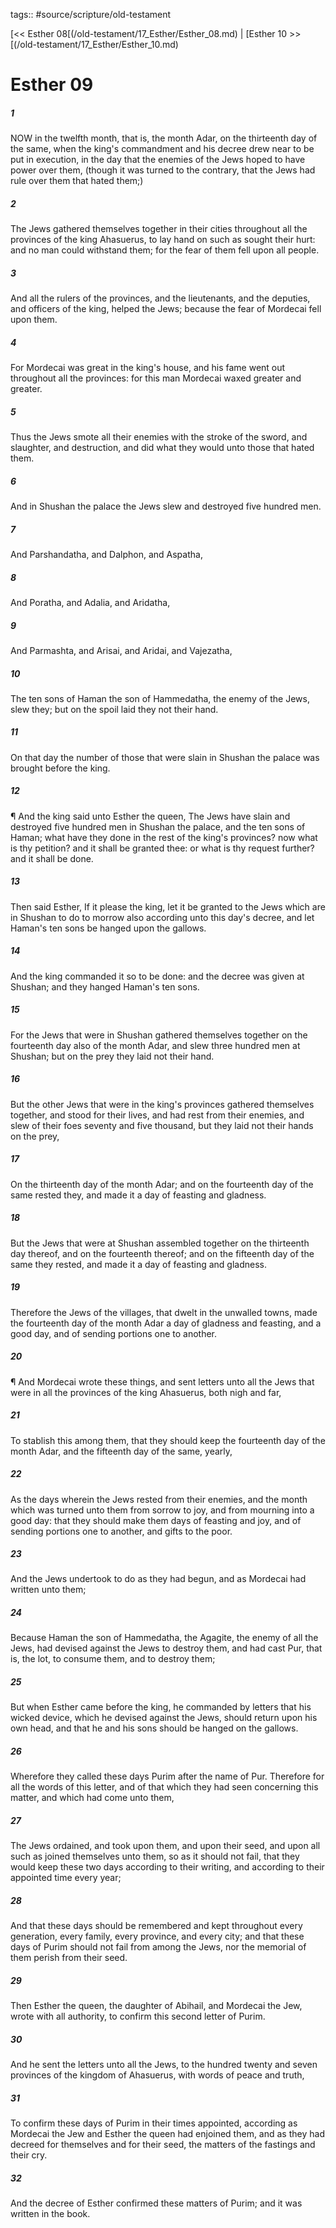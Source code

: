 tags:: #source/scripture/old-testament

[<< Esther 08[(/old-testament/17_Esther/Esther_08.md) | [Esther 10 >>[(/old-testament/17_Esther/Esther_10.md)

# Esther 09

##### 1

NOW in the twelfth month, that is, the month Adar, on the thirteenth day of the same, when the king's commandment and his decree drew near to be put in execution, in the day that the enemies of the Jews hoped to have power over them, (though it was turned to the contrary, that the Jews had rule over them that hated them;)

##### 2

The Jews gathered themselves together in their cities throughout all the provinces of the king Ahasuerus, to lay hand on such as sought their hurt: and no man could withstand them; for the fear of them fell upon all people.

##### 3

And all the rulers of the provinces, and the lieutenants, and the deputies, and officers of the king, helped the Jews; because the fear of Mordecai fell upon them.

##### 4

For Mordecai was great in the king's house, and his fame went out throughout all the provinces: for this man Mordecai waxed greater and greater.

##### 5

Thus the Jews smote all their enemies with the stroke of the sword, and slaughter, and destruction, and did what they would unto those that hated them.

##### 6

And in Shushan the palace the Jews slew and destroyed five hundred men.

##### 7

And Parshandatha, and Dalphon, and Aspatha,

##### 8

And Poratha, and Adalia, and Aridatha,

##### 9

And Parmashta, and Arisai, and Aridai, and Vajezatha,

##### 10

The ten sons of Haman the son of Hammedatha, the enemy of the Jews, slew they; but on the spoil laid they not their hand.

##### 11

On that day the number of those that were slain in Shushan the palace was brought before the king.

##### 12

¶ And the king said unto Esther the queen, The Jews have slain and destroyed five hundred men in Shushan the palace, and the ten sons of Haman; what have they done in the rest of the king's provinces? now what is thy petition? and it shall be granted thee: or what is thy request further? and it shall be done.

##### 13

Then said Esther, If it please the king, let it be granted to the Jews which are in Shushan to do to morrow also according unto this day's decree, and let Haman's ten sons be hanged upon the gallows.

##### 14

And the king commanded it so to be done: and the decree was given at Shushan; and they hanged Haman's ten sons.

##### 15

For the Jews that were in Shushan gathered themselves together on the fourteenth day also of the month Adar, and slew three hundred men at Shushan; but on the prey they laid not their hand.

##### 16

But the other Jews that were in the king's provinces gathered themselves together, and stood for their lives, and had rest from their enemies, and slew of their foes seventy and five thousand, but they laid not their hands on the prey,

##### 17

On the thirteenth day of the month Adar; and on the fourteenth day of the same rested they, and made it a day of feasting and gladness.

##### 18

But the Jews that were at Shushan assembled together on the thirteenth day thereof, and on the fourteenth thereof; and on the fifteenth day of the same they rested, and made it a day of feasting and gladness.

##### 19

Therefore the Jews of the villages, that dwelt in the unwalled towns, made the fourteenth day of the month Adar a day of gladness and feasting, and a good day, and of sending portions one to another.

##### 20

¶ And Mordecai wrote these things, and sent letters unto all the Jews that were in all the provinces of the king Ahasuerus, both nigh and far,

##### 21

To stablish this among them, that they should keep the fourteenth day of the month Adar, and the fifteenth day of the same, yearly,

##### 22

As the days wherein the Jews rested from their enemies, and the month which was turned unto them from sorrow to joy, and from mourning into a good day: that they should make them days of feasting and joy, and of sending portions one to another, and gifts to the poor.

##### 23

And the Jews undertook to do as they had begun, and as Mordecai had written unto them;

##### 24

Because Haman the son of Hammedatha, the Agagite, the enemy of all the Jews, had devised against the Jews to destroy them, and had cast Pur, that is, the lot, to consume them, and to destroy them;

##### 25

But when Esther came before the king, he commanded by letters that his wicked device, which he devised against the Jews, should return upon his own head, and that he and his sons should be hanged on the gallows.

##### 26

Wherefore they called these days Purim after the name of Pur. Therefore for all the words of this letter, and of that which they had seen concerning this matter, and which had come unto them,

##### 27

The Jews ordained, and took upon them, and upon their seed, and upon all such as joined themselves unto them, so as it should not fail, that they would keep these two days according to their writing, and according to their appointed time every year;

##### 28

And that these days should be remembered and kept throughout every generation, every family, every province, and every city; and that these days of Purim should not fail from among the Jews, nor the memorial of them perish from their seed.

##### 29

Then Esther the queen, the daughter of Abihail, and Mordecai the Jew, wrote with all authority, to confirm this second letter of Purim.

##### 30

And he sent the letters unto all the Jews, to the hundred twenty and seven provinces of the kingdom of Ahasuerus, with words of peace and truth,

##### 31

To confirm these days of Purim in their times appointed, according as Mordecai the Jew and Esther the queen had enjoined them, and as they had decreed for themselves and for their seed, the matters of the fastings and their cry.

##### 32

And the decree of Esther confirmed these matters of Purim; and it was written in the book.
